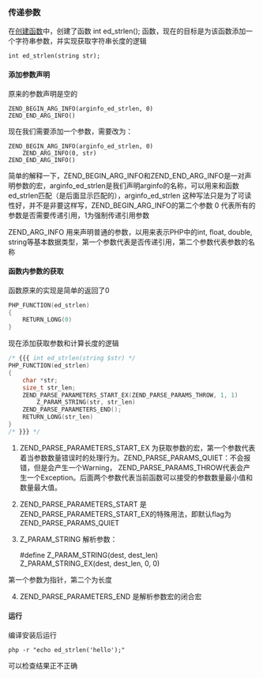 ### 传递参数

在[创建函数](create-func.md)中，创建了函数 int ed_strlen(); 函数，现在的目标是为该函数添加一个字符串参数，并实现获取字符串长度的逻辑

    int ed_strlen(string str);

#### 添加参数声明

原来的参数声明是空的

    ZEND_BEGIN_ARG_INFO(arginfo_ed_strlen, 0)
    ZEND_END_ARG_INFO()

现在我们需要添加一个参数，需要改为：
    
    ZEND_BEGIN_ARG_INFO(arginfo_ed_strlen, 0)
	    ZEND_ARG_INFO(0, str)
    ZEND_END_ARG_INFO()

简单的解释一下，ZEND_BEGIN_ARG_INFO和ZEND_END_ARG_INFO是一对声明参数的宏，arginfo_ed_strlen是我们声明arginfo的名称，可以用来和函数ed_strlen匹配（是后面显示匹配的），arginfo_ed_strlen 这种写法只是为了可读性好，并不是非要这样写，ZEND_BEGIN_ARG_INFO的第二个参数 0 代表所有的参数是否需要传递引用，1为强制传递引用参数

ZEND_ARG_INFO 用来声明普通的参数，以用来表示PHP中的int, float, double, string等基本数据类型，第一个参数代表是否传递引用，第二个参数代表参数的名称

#### 函数内参数的获取

函数原来的实现是简单的返回了0

```c
PHP_FUNCTION(ed_strlen)
{
	RETURN_LONG(0)
}
```

现在添加获取参数和计算长度的逻辑

```c
/* {{{ int ed_strlen(string $str) */
PHP_FUNCTION(ed_strlen)
{
    char *str;
	size_t str_len;
    ZEND_PARSE_PARAMETERS_START_EX(ZEND_PARSE_PARAMS_THROW, 1, 1)
		Z_PARAM_STRING(str, str_len)
	ZEND_PARSE_PARAMETERS_END();
	RETURN_LONG(str_len)
}
/* }}} */
```

1. ZEND_PARSE_PARAMETERS_START_EX 为获取参数的宏，第一个参数代表着当参数数量错误时的处理行为。ZEND_PARSE_PARAMS_QUIET：不会报错，但是会产生一个Warning， ZEND_PARSE_PARAMS_THROW代表会产生一个Exception。后面两个参数代表当前函数可以接受的参数数量最小值和数量最大值。

2. ZEND_PARSE_PARAMETERS_START 是 ZEND_PARSE_PARAMETERS_START_EX的特殊用法，即默认flag为ZEND_PARSE_PARAMS_QUIET

3. Z_PARAM_STRING 解析参数：

    #define Z_PARAM_STRING(dest, dest_len) \
	Z_PARAM_STRING_EX(dest, dest_len, 0, 0)

第一个参数为指针，第二个为长度

4. ZEND_PARSE_PARAMETERS_END 是解析参数宏的闭合宏


#### 运行

编译安装后运行

    php -r "echo ed_strlen('hello');"

可以检查结果正不正确